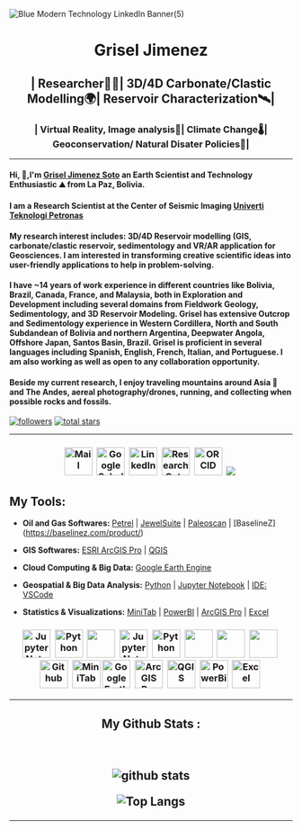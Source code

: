 ![Blue Modern Technology LinkedIn Banner(5)](https://github.com/GriselJimenez/GriselJimenez/assets/46911040/318fcc74-4a59-4394-a257-3ef42cec5891)

<h1 align="center">
Grisel Jimenez
</h1>
<h2 align="center">
| Researcher👨‍🔬| 3D/4D Carbonate/Clastic Modelling🌍| Reservoir Characterization🛰️|
</h2>
<h3 align="center">
| Virtual Reality, Image analysis🌊| Climate Change🌡️| Geoconservation/ Natural Disater Policies🌆|
</h3>

---
#### Hi, 👋,I'm [Grisel Jimenez Soto](https://www.linkedin.com/in/jimenezgrisel/) an Earth Scientist and Technology Enthusiastic  ⛰ from La Paz, Bolivia.

#### I am a Research Scientist at the Center of Seismic Imaging [Univerti Teknologi Petronas](https://www.utp.edu.my/Pages/Research/Research%20Institutes/IHR/IHR%20Research%20Centre%20and%20Group/Centre-of-Subsurface-Imaging-(CSI).aspx)
#### My research interest includes: 3D/4D Reservoir modelling (GIS, carbonate/clastic reservoir, sedimentology and VR/AR application for Geosciences. I am interested in transforming creative scientific ideas into user-friendly applications to help in problem-solving.

#### I have ~14 years of work experience in different countries like Bolivia, Brazil, Canada, France, and Malaysia, both in Exploration and Development including several domains from Fieldwork Geology, Sedimentology, and 3D Reservoir Modeling. Grisel has extensive Outcrop and Sedimentology experience in Western Cordillera, North and South Subdandean of Bolivia and northern Argentina, Deepwater Angola, Offshore Japan, Santos Basin, Brazil. Grisel is proficient in several languages including Spanish, English, French, Italian, and Portuguese. I am also working as well as open to any collaboration opportunity. 
#### Beside my current research, I enjoy traveling mountains around Asia 🗻 and The Andes, aereal photography/drones, running, and collecting when possible rocks and fossils.

   <p align="left">
      <a href="https://github.com/GriselJimenez?tab=followers"> 
         <img alt="followers" title="Follow me on Github" src="https://custom-icon-badges.demolab.com/github/followers/GriselJimenez?color=236ad3&labelColor=1155ba&style=for-the-badge&logo=person-add&label=Follow&logoColor=white"/></a>
      <a href="https://github.com/GriselJimenez?tab=repositories&sort=stargazers">
         <img alt="total stars" title="Total stars on GitHub" src="https://custom-icon-badges.demolab.com/github/stars/GriselJimenez?color=55960c&style=for-the-badge&labelColor=488207&logo=star"/></a>
   </p>

---

<h3 align="center">

[<img src="https://edent.github.io/SuperTinyIcons/images/svg/outlook.svg" width="50" title="Mail" />][Mail]&nbsp;
[<img src="https://edent.github.io/SuperTinyIcons/images/svg/google_scholar.svg" width="50" title="Google Scholar" />][Google Scholar]&nbsp;
[<img src="https://edent.github.io/SuperTinyIcons/images/svg/linkedin.svg" width="50" title="LinkedIn" />][LinkedIn]&nbsp;
[<img src="https://edent.github.io/SuperTinyIcons/images/svg/researchgate.svg" width="50" title="ResearchGate" />][ResearchGate]&nbsp;
[<img src="https://edent.github.io/SuperTinyIcons/images/svg/orcid.svg" width="50" title="ORCID" />][orcid]&nbsp;
[<img src="https://edent.github.io/SuperTinyIcons/blob/master/images/svg/youtube.svg" />][Youtube]&nbsp;
  

[Google Scholar]: https://scholar.google.com/citations?user=JGnHbUEAAAAJ&hl=en
[LinkedIn]: https://www.linkedin.com/in/jimenezgrisel/
[ResearchGate]: https://www.researchgate.net/profile/Grisel-Jimenez-Soto
[orcid]: https://orcid.org/0000-0003-3906-4418
[Mail]: mailto:jimenezsotogrisel@gmail.com
[Youtube]: https://www.youtube.com/channel/UCZDhgKnEDrkEyDtCM9NeeMg


</h3>

## **My Tools:**

- **Oil and Gas Softwares:** [Petrel](https://www.software.slb.com/products/petrel) | [JewelSuite](https://shopbakerhughes.com/product/10295214/jewelsuite-reservoir-stimulation) | [Paleoscan](https://www.eliis-geo.com/paleoscan-overview-a.html) | [BaselineZ] (https://baselinez.com/product/)

- **GIS Softwares:** [ESRI ArcGIS Pro](https://www.esri.com/en-us/arcgis/products/arcgis-pro/overview) | [QGIS](https://qgis.org/en/site/) 

- **Cloud Computing & Big Data:** [Google Earth Engine](https://earthengine.google.com/)

- **Geospatial & Big Data Analysis:** [Python](https://docs.conda.io/en/latest/miniconda.html) | [Jupyter Notebook](https://jupyter.org/) | [IDE: VSCode](https://code.visualstudio.com/)

- **Statistics & Visualizations:** [MiniTab](https://www.minitab.com/en-us/) | [PowerBI](https://powerbi.microsoft.com/en-au/) | [ArcGIS Pro](https://www.esri.com/en-us/arcgis/products/arcgis-pro/overview) | [Excel](https://www.microsoft.com/en-ww/microsoft-365/excel) 



<h3 align="center">
<img src="https://upload.wikimedia.org/wikipedia/commons/thumb/3/38/Jupyter_logo.svg/1200px-Jupyter_logo.svg.png" width="50" title="Jupyter Notebooks" />&nbsp;
<img src="https://upload.wikimedia.org/wikipedia/commons/thumb/c/c3/Python-logo-notext.svg/1200px-Python-logo-notext.svg.png" width="50" title="Python" />&nbsp;
<img src="https://cdn.jsdelivr.net/gh/devicons/devicon/icons/vscode/vscode-original.svg" width="50;" />&nbsp;
<img src="https://upload.wikimedia.org/wikipedia/commons/thumb/3/38/Jupyter_logo.svg/1200px-Jupyter_logo.svg.png" width="50" title="Jupyter Notebooks" />&nbsp;
<img src="https://upload.wikimedia.org/wikipedia/commons/thumb/c/c3/Python-logo-notext.svg/1200px-Python-logo-notext.svg.png" width="50" title="Python" />&nbsp;
<img src="https://cdn.jsdelivr.net/gh/devicons/devicon/icons/vscode/vscode-original.svg" width="50;" />&nbsp;
<img src="https://cdn.jsdelivr.net/gh/devicons/devicon/icons/javascript/javascript-original.svg" width="50" />&nbsp;
<img src="https://cdn.jsdelivr.net/gh/devicons/devicon/icons/git/git-original.svg" width="50" />&nbsp;
<img src="https://github.githubassets.com/images/modules/logos_page/GitHub-Mark.png" width="50" title="Github"/>&nbsp;
<img src="https://upload.wikimedia.org/wikipedia/commons/thumb/d/d2/Minitab_Logo.svg/1200px-Minitab_Logo.svg.png" width="50" title="MiniTab" />
<img src="https://earthengine.google.com/static/images/earth-engine-logo.png" width="50" title="Google Earth Engine" />&nbsp;
<img src="https://www.esri.com/content/dam/esrisites/en-us/common/icons/product-logos/ArcGIS-Pro.png" width="50" title="ArcGIS Pro" />&nbsp;
<img src="https://upload.wikimedia.org/wikipedia/commons/thumb/9/91/QGIS_logo_new.svg/1200px-QGIS_logo_new.svg.png" width="50" title="QGIS" />&nbsp;
<img src="https://upload.wikimedia.org/wikipedia/commons/thumb/c/cf/New_Power_BI_Logo.svg/630px-New_Power_BI_Logo.svg.png" width="50" title="PowerBi" />&nbsp;
<img src="https://upload.wikimedia.org/wikipedia/commons/thumb/3/34/Microsoft_Office_Excel_%282019%E2%80%93present%29.svg/2203px-Microsoft_Office_Excel_%282019%E2%80%93present%29.svg.png" width="50" title="Excel" />&nbsp;

</h3>



---

<h2 align ="center">






My Github Stats :

<br />


![github stats](https://github-readme-stats.vercel.app/api?username=GriselJimenez&show_icons=true)

![Top Langs](https://github-readme-stats.vercel.app/api/top-langs/?username=GriselJimenez&langs_count=2&hide=html,css,shell)


---
